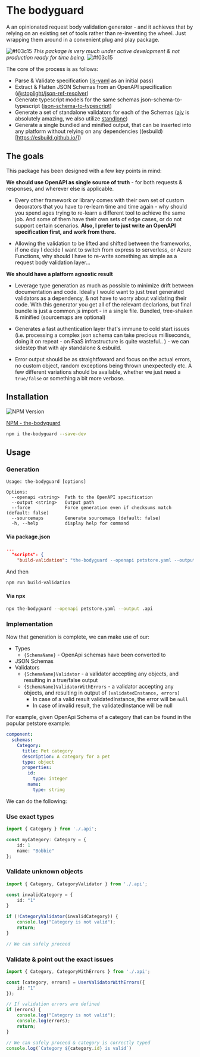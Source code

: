 # The bodyguard

A an opinionated request body validation generator - and it achieves that by relying on an existing set of tools rather than re-inventing the wheel. Just wrapping them around in a convenient plug and play package.

![#f03c15](https://placehold.co/15x15/f03c15/f03c15.png) _This package is very much under active development & not production ready for time being._ ![#f03c15](https://placehold.co/15x15/f03c15/f03c15.png)

The core of the process is as follows:

- Parse & Validate specification ([js-yaml](https://www.npmjs.com/package/js-yaml) as an initial pass)
- Extract & Flatten JSON Schemas from an OpenAPI specification ([@stoplight/json-ref-resolver](https://www.npmjs.com/package/json-schema-to-typescript))
- Generate typescript models for the same schemas json-schema-to-typescript ([json-schema-to-typescript](https://openapi-generator.tech/docs/generators/typescript-axios))
- Generate a set of standalone validators for each of the Schemas ([ajv](https://ajv.js.org/) is absolutely amazing, we also utilize [standlone](https://ajv.js.org/standalone.html))
- Generate a single bundled and minified output, that can be inserted into any platform without relying on any dependencies ((esbuild)[https://esbuild.github.io/])

## The goals

This package has been designed with a few key points in mind:

**We should use OpenAPI as single source of truth** - for both requests & responses, and wherever else is applicable.

- Every other framework or library comes with their own set of custom decorators that you have to re-learn time and time again - why should you spend ages trying to re-learn a different tool to achieve the same job. And some of them have their own sets of edge cases, or do not support certain scenarios. **Also, I prefer to just write an OpenAPI specification first, and work from there.**

- Allowing the validation to be lifted and shifted between the frameworks, if one day I decide I want to switch from express to serverless, or Azure Functions, why should I have to re-write something as simple as a request body validation layer...

**We should have a platform agnostic result**

- Leverage type generation as much as possible to minimize drift between documentation and code. Ideally I would want to just treat generated validators as a dependency, & not have to worry about validating their code. With this generator you get all of the relevant declarions, but final bundle is just a common.js import - in a single file. Bundled, tree-shaken & minified (sourcemaps are optional)

- Generates a fast authentication layer that's immune to cold start issues (i.e. processing a complex json schema can take precious milliseconds, doing it on repeat - on FaaS infrastructure is quite wasteful.. ) - we can sidestep that with ajv standalone & esbuild.

- Error output should be as straightfoward and focus on the actual errors, no custom object, random exceptions being thrown unexpectedly etc. A few different variations should be available, whether we just need a `true/false` or something a bit more verbose.


## Installation

![NPM Version](https://img.shields.io/npm/v/the-bodyguard)

[NPM - the-bodyguard](https://www.npmjs.com/package/the-bodyguard)

```bash
npm i the-bodyguard --save-dev
```

## Usage

### Generation

```
Usage: the-bodyguard [options]

Options:
  --openapi <string>  Path to the OpenAPI specification
  --output <string>   Output path
  --force             Force generation even if checksums match (default: false)
  --sourcemaps        Generate sourcemaps (default: false)
  -h, --help          display help for command
```

#### Via package.json
```json
...
  "scripts": {
    "build-validation": "the-bodyguard --openapi petstore.yaml --output .validation",
```
And then

```sh
npm run build-validation
```

#### Via npx

```sh
npx the-bodyguard --openapi petstore.yaml --output .api
```

### Implementation
Now that generation is complete, we can make use of our:

- Types
    - `{SchemaName}` - OpenApi schemas have been converted to 
- JSON Schemas
- Validators
    - `{SchemaName}Validator` - a validator accepting any objects, and resulting in a true/false output
    - `{SchemaName}ValidatorWithErrors` - a validator accepting any objects, and resulting in output of `[validatedInstance, errors]`
        - In case of a valid result validatedInstance, the error will be `null`
        - In case of invalid result, the validatedInstance will be null


For example, given OpenApi Schema of a category that can be found in the popular petstore example:

```yaml
component:
  schemas:
    Category:
      title: Pet category
      description: A category for a pet
      type: object
      properties:
        id:
          type: integer
        name:
          type: string
```

We can do the following:

### Use exact types

```ts
import { Category } from './.api';

const myCategory: Category = {
    id: 1
    name: "Bobbie"
};
```

### Validate unknown objects
```ts
import { Category, CategoryValidator } from './.api';

const invalidCategory = {
    id: "1"
}

if (!CategoryValidator(invalidCategory)) {
    console.log("Category is not valid");
    return;
}

// We can safely proceed
```

### Validate & point out the exact issues
```ts
import { Category, CategoryWithErrors } from './.api';

const [category, errors] = UserValidatorWithErrors({
    id: "1"
});

// If validation errors are defined
if (errors) {
    console.log("Category is not valid");
    console.log(errors);
    return;
}

// We can safely proceed & category is correctly typed
console.log(`Category ${category.id} is valid`)
```
